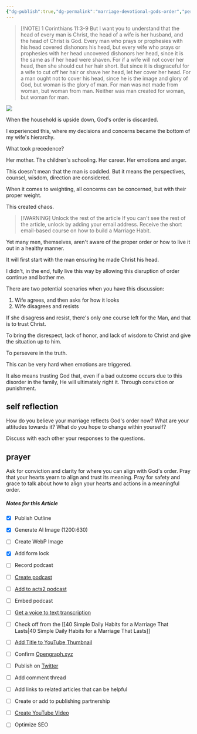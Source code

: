 ```yaml
---
{"dg-publish":true,"dg-permalink":"marriage-devotional-gods-order","permalink":"/marriage-devotional-gods-order/","metatags":{"description":"It's easy for a marriage to fall of out God's order.  Realign yourself now.","og:image":"https://res.cloudinary.com/dt9hlo5sw/image/upload/v1685729208/obsidian/image_ty3ovc.png"},"created":"","updated":""}
---
```



> [!NOTE] 1 Corinthians 11:3-9
> But I want you to understand that the head of every man is Christ, the head of a wife is her husband, and the head of Christ is God. Every man who prays or prophesies with his head covered dishonors his head, but every wife who prays or prophesies with her head uncovered dishonors her head, since it is the same as if her head were shaven. For if a wife will not cover her head, then she should cut her hair short. But since it is disgraceful for a wife to cut off her hair or shave her head, let her cover her head. For a man ought not to cover his head, since he is the image and glory of God, but woman is the glory of man. For man was not made from woman, but woman from man. Neither was man created for woman, but woman for man. 


![](https://res.cloudinary.com/dt9hlo5sw/image/upload/v1685729208/obsidian/image_ty3ovc.png)


When the household is upside down, God's order is discarded.

I experienced this, where my decisions and concerns became the bottom of my wife's hierarchy.

What took precedence?

Her mother.  The children's schooling.  Her career.  Her emotions and anger.

This doesn't mean that the man is coddled.  But it means the perspectives, counsel, wisdom, direction are considered.

When it comes to weighting, all concerns can be concerned, but with their proper weight.

This created chaos.

> [!WARNING] Unlock the rest of the article
> If you can't see the rest of the article, unlock by adding your email address.  Receive the short email-based course on how to build a Marriage Habit.
<div class="convertful-202420"></div>
<!--- form here -->
<div class="convertful-202420"></div>

Yet many men, themselves, aren't aware of the proper order or how to live it out in a healthy manner.

It will first start with the man ensuring he made Christ his head.

I didn't, in the end, fully live this way by allowing this disruption of order continue and bother me.

There are two potential scenarios when you have this discussion:

1) Wife agrees, and then asks for how it looks
2) Wife disagrees and resists

If she disagress and resist, there's only one course left for the Man, and that is to trust Christ.  

To bring the disrespect, lack of honor, and lack of wisdom to Christ and give the situation up to him.

To persevere in the truth.

This can be very hard when emotions are triggered.

It also means trusting God that, even if a bad outcome occurs due to this disorder in the family, He will ultimately right it.  Through conviction or punishment.

## self reflection
How do you believe your marriage reflects God's order now?
What are your attitudes towards it?
What do you hope to change within yourself?

Discuss with each other your responses to the questions.

## prayer
Ask for conviction and clarity for where you can align with God's order.  Pray that your hearts yearn to align and trust its meaning. Pray for safety and grace to talk about how to align your hearts and actions in a meaningful order.

##### Notes for this Article
- [x] Publish Outline
- [x] Generate AI Image (1200:630)
- [ ] Create WebP Image
- [x] Add form lock
- [ ] Record podcast
- [ ] [Create podcast](https://studio.podcast.co/login)
- [ ] [Add to acts2 podcast](https://app.bcast.fm/podcasts/1978)
- [ ] Embed podcast
- [ ] [Get a voice to text transcription](https://happyscribe.com) 
- [ ] Check off from the [[40 Simple Daily Habits for a Marriage That Lasts\|40 Simple Daily Habits for a Marriage That Lasts]]
- [ ] [Add Title to YouTube Thumbnail](https://pixelied.com)

- [ ] Confirm [Opengraph.xyz](https://opengraph.xyz)
- [ ] Publish on [Twitter](https://twitter.com)
- [ ] Add comment thread

- [ ] Add links to related articles that can be helpful
- [ ] Create or add to publishing partnership

- [ ] [Create YouTube Video](https://flixier.com)
- [ ] Optimize SEO


